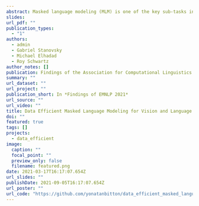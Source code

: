 ```yaml
---
abstract: Masked language modeling (MLM) is one of the key sub-tasks in vision-language pretraining. In the cross-modal setting, tokens in the sentence are masked at random, and the model predicts the masked tokens given the image and the text. In this paper, we observe several key disadvantages of MLM in this setting. First, as captions tend to be short, in a third of the sentences no token is sampled. Second, the majority of masked tokens are stop-words and punctuation, leading to under-utilization of the image. We investigate a range of alternative masking strategies specific to the cross-modal setting that address these shortcomings, aiming for better fusion of text and image in the learned representation. When pre-training the LXMERT model, our alternative masking strategies consistently improve over the original masking strategy on three downstream tasks, especially in low resource settings. Further, our pre-training approach substantially outperforms the baseline model on a prompt-based probing task designed to elicit image objects. These results and our analysis indicate that our method allows for better utilization of the training data.
slides: 
url_pdf: ""
publication_types:
  - "1"
authors:
  - admin
  - Gabriel Stanovsky
  - Michael Elhadad
  - Roy Schwartz
author_notes: []
publication: Findings of the Association for Computational Linguistics EMNLP 2021
summary: ""
url_dataset: ""
url_project: ""
publication_short: In *Findings of EMNLP 2021*
url_source: ""
url_video: ""
title: Data Efficient Masked Language Modeling for Vision and Language
doi: ""
featured: true
tags: []
projects:
  - data_efficient
image:
  caption: ""
  focal_point: ""
  preview_only: false
  filename: featured.png
date: 2021-03-17T16:17:07.654Z
url_slides: ""
publishDate: 2021-09-05T16:17:07.654Z
url_poster: ""
url_code: "https://github.com/yonatanbitton/data_efficient_masked_language_modeling_for_vision_and_language"
---
```

